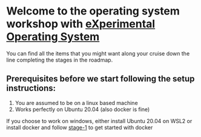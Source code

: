 # Welcome to the operating system workshop with [eXperimental Operating System](http://exposnitc.github.io/index.html)

You can find all the items that you might want along your cruise down the line completing the stages in the roadmap.

## Prerequisites before we start following the setup instructions:

1. You are assumed to be on a linux based machine
2. Works perfectly on Ubuntu 20.04 (also docker is fine)

If you choose to work on windows, either install Ubuntu 20.04 on WSL2 or install docker and follow [stage-1](https://github.com/rev-sin/eXpOS/tree/stage-2) to get started with docker
 

